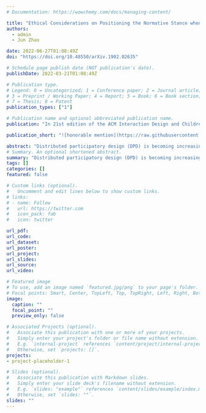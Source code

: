 ```yaml
---
# Documentation: https://wowchemy.com/docs/managing-content/

title: "Ethical Considerations on Positioning the Normative Stance when working with Children"
authors: 
  - admin
  - Jun Zhao

date: 2022-06-27T01:08:49Z
doi: "https://doi.org/10.48550/arXiv.1902.02635"

# Schedule page publish date (NOT publication's date).
publishDate: 2022-03-21T01:08:49Z

# Publication type.
# Legend: 0 = Uncategorized; 1 = Conference paper; 2 = Journal article;
# 3 = Preprint / Working Paper; 4 = Report; 5 = Book; 6 = Book section;
# 7 = Thesis; 8 = Patent
publication_types: ["1"]

# Publication name and optional abbreviated publication name.
publication: "In 21st edition of the ACM Interaction Design and Children (IDC) Conference, Workshop: Ethical Considerations of Distributed Participatory Design with Children"

publication_short: "![honorable mention](https://raw.githubusercontent.com/tiffanygewang/tiffany.ge.wang/master/assets/media/newline.png) In IDC'22 Workshop"

abstract: "Distributed participatory design (DPD) is becoming increasing popular within the HCI community, partly due to the covid-19 era moving everything online. In this position paper, we described the potential problems arising from the choice of researchers' normative stance in design sessions, and we argue for the need to investigate and unpack how to carefully position the normative stance when working with children in distributed participatory design."
# Summary. An optional shortened abstract.
summary: "Distributed participatory design (DPD) is becoming increasing popular within the HCI community, partly due to the covid-19 era moving everything online. In this position paper, we described the potential problems arising from the choice of researchers' normative stance in design sessions, and we argue for the need to investigate and unpack how to carefully position the normative stance when working with children in distributed participatory design."
tags: []
categories: []
featured: false

# Custom links (optional).
#   Uncomment and edit lines below to show custom links.
# links:
# - name: Follow
#   url: https://twitter.com
#   icon_pack: fab
#   icon: twitter

url_pdf:
url_code:
url_dataset:
url_poster:
url_project:
url_slides:
url_source:
url_video:

# Featured image
# To use, add an image named `featured.jpg/png` to your page's folder. 
# Focal points: Smart, Center, TopLeft, Top, TopRight, Left, Right, BottomLeft, Bottom, BottomRight.
image:
  caption: ""
  focal_point: ""
  preview_only: false

# Associated Projects (optional).
#   Associate this publication with one or more of your projects.
#   Simply enter your project's folder or file name without extension.
#   E.g. `internal-project` references `content/project/internal-project/index.md`.
#   Otherwise, set `projects: []`.
projects:
- project-placeholder-1

# Slides (optional).
#   Associate this publication with Markdown slides.
#   Simply enter your slide deck's filename without extension.
#   E.g. `slides: "example"` references `content/slides/example/index.md`.
#   Otherwise, set `slides: ""`.
slides: ""
---
```

